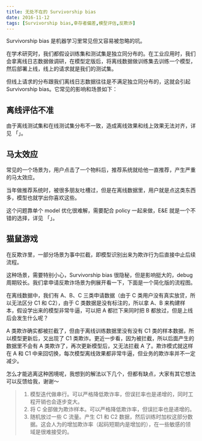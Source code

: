 ```yaml
---
title: 无处不在的 Survivorship bias
date: 2016-11-12
tags: [Survivorship bias,幸存者偏差,模型评估,反欺诈]
---
```


Survivorship bias 是机器学习里常见但又容易被忽略的坑。

在学术研究时，我们都假设训练集和测试集是独立同分布的。在工业应用时，我们会拿离线日志数据做调研，在模型定版后，将离线数据做训练集去训练一个模型，然后部署上线，线上的请求就是我们的测试集。

但线上请求的分布跟我们离线日志数据往往是不满足独立同分布的，这就会引起 Survivorship bias。它常见的影响和场景如下：

## 离线评估不准
由于离线测试集和在线测试集分布不一致，造成离线效果和线上效果无法对齐，详见 「」。

## 马太效应
常见的一个场景为，用户点击了一个物料后，推荐系统就给他一直推荐，产生严重的马太效应。

当年做推荐系统时，被很多朋友吐槽过，但是在离线数据里，用户就是点这类东西多，模型也就学出你喜欢这些。

这个问题靠单个 model 优化很难解，需要配合 policy 一起来做，E&E 就是一个不错的选择，详见 「」。


## 猫鼠游戏
在反欺诈里，一部分场景为事中拦截，即模型识别出来为欺诈行为后直接中止后续流程。

这种场景，需要特别小心，Survivorship bias 很隐秘，但是影响挺大的，debug 周期较长。我们拿申请反欺诈场景为例展开看一下，下面是一个简化版的流程图。

在离线数据中，我们有 A、B、C 三类申请数据（由于 C 类用户没有真实放贷，所以无法区分 C1 和 C2），由于 C 类数据是没有标注的，所以拿 A、B 来构建样本，假设学出来的模型非常牛逼，可以把 A 都拦下来同时把 B 都放过，但是上线后会发生什么呢？

A 类欺诈确实都被拦截了，但由于离线训练数据里没有没有 C1 类的样本数据，所以模型更新后，又出现了 C1 类欺诈。更近一步看，因为被拦截，所以后面产生的数据里不会有 A 类欺诈了，再次更新模型后，又无法拦截 A 了。欺诈模式就这样在 A 和 C1 中来回切换，每次模型离线效果都非常牛逼，但业务的欺诈率并不一定减少。

怎么才能逃离这种困境呢，我想到的解法以下几个，但都有缺点，大家有其它想法可以反馈给我，谢谢～

> 1. 模型迭代做串行。可以严格降低欺诈率，但误拦率也是递增的，同时工程开销也会逐步变大。
> 2. 将 C 全部做为欺诈样本。可以严格降低欺诈率，但误拦率也是递增的。
> 3. 随机放过一些 C 流量。产生 C1 和 C2 数据，然后训练时加权这部分数据。这会人为的增加欺诈率（起码短期内是增加的），在一些敏感的领域是很难接受的。


 